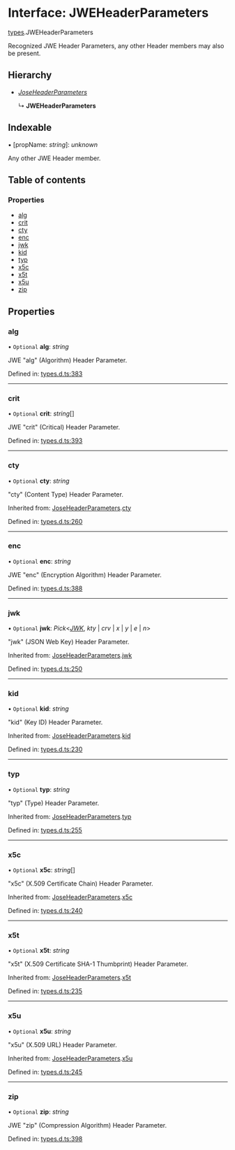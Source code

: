 # Interface: JWEHeaderParameters

[types](../modules/types.md).JWEHeaderParameters

Recognized JWE Header Parameters, any other Header members
may also be present.

## Hierarchy

* [*JoseHeaderParameters*](types.joseheaderparameters.md)

  ↳ **JWEHeaderParameters**

## Indexable

▪ [propName: *string*]: *unknown*

Any other JWE Header member.

## Table of contents

### Properties

- [alg](types.jweheaderparameters.md#alg)
- [crit](types.jweheaderparameters.md#crit)
- [cty](types.jweheaderparameters.md#cty)
- [enc](types.jweheaderparameters.md#enc)
- [jwk](types.jweheaderparameters.md#jwk)
- [kid](types.jweheaderparameters.md#kid)
- [typ](types.jweheaderparameters.md#typ)
- [x5c](types.jweheaderparameters.md#x5c)
- [x5t](types.jweheaderparameters.md#x5t)
- [x5u](types.jweheaderparameters.md#x5u)
- [zip](types.jweheaderparameters.md#zip)

## Properties

### alg

• `Optional` **alg**: *string*

JWE "alg" (Algorithm) Header Parameter.

Defined in: [types.d.ts:383](https://github.com/panva/jose/blob/main/src/types.d.ts#L383)

___

### crit

• `Optional` **crit**: *string*[]

JWE "crit" (Critical) Header Parameter.

Defined in: [types.d.ts:393](https://github.com/panva/jose/blob/main/src/types.d.ts#L393)

___

### cty

• `Optional` **cty**: *string*

"cty" (Content Type) Header Parameter.

Inherited from: [JoseHeaderParameters](types.joseheaderparameters.md).[cty](types.joseheaderparameters.md#cty)

Defined in: [types.d.ts:260](https://github.com/panva/jose/blob/main/src/types.d.ts#L260)

___

### enc

• `Optional` **enc**: *string*

JWE "enc" (Encryption Algorithm) Header Parameter.

Defined in: [types.d.ts:388](https://github.com/panva/jose/blob/main/src/types.d.ts#L388)

___

### jwk

• `Optional` **jwk**: *Pick*<[*JWK*](types.jwk.md), *kty* \| *crv* \| *x* \| *y* \| *e* \| *n*\>

"jwk" (JSON Web Key) Header Parameter.

Inherited from: [JoseHeaderParameters](types.joseheaderparameters.md).[jwk](types.joseheaderparameters.md#jwk)

Defined in: [types.d.ts:250](https://github.com/panva/jose/blob/main/src/types.d.ts#L250)

___

### kid

• `Optional` **kid**: *string*

"kid" (Key ID) Header Parameter.

Inherited from: [JoseHeaderParameters](types.joseheaderparameters.md).[kid](types.joseheaderparameters.md#kid)

Defined in: [types.d.ts:230](https://github.com/panva/jose/blob/main/src/types.d.ts#L230)

___

### typ

• `Optional` **typ**: *string*

"typ" (Type) Header Parameter.

Inherited from: [JoseHeaderParameters](types.joseheaderparameters.md).[typ](types.joseheaderparameters.md#typ)

Defined in: [types.d.ts:255](https://github.com/panva/jose/blob/main/src/types.d.ts#L255)

___

### x5c

• `Optional` **x5c**: *string*[]

"x5c" (X.509 Certificate Chain) Header Parameter.

Inherited from: [JoseHeaderParameters](types.joseheaderparameters.md).[x5c](types.joseheaderparameters.md#x5c)

Defined in: [types.d.ts:240](https://github.com/panva/jose/blob/main/src/types.d.ts#L240)

___

### x5t

• `Optional` **x5t**: *string*

"x5t" (X.509 Certificate SHA-1 Thumbprint) Header Parameter.

Inherited from: [JoseHeaderParameters](types.joseheaderparameters.md).[x5t](types.joseheaderparameters.md#x5t)

Defined in: [types.d.ts:235](https://github.com/panva/jose/blob/main/src/types.d.ts#L235)

___

### x5u

• `Optional` **x5u**: *string*

"x5u" (X.509 URL) Header Parameter.

Inherited from: [JoseHeaderParameters](types.joseheaderparameters.md).[x5u](types.joseheaderparameters.md#x5u)

Defined in: [types.d.ts:245](https://github.com/panva/jose/blob/main/src/types.d.ts#L245)

___

### zip

• `Optional` **zip**: *string*

JWE "zip" (Compression Algorithm) Header Parameter.

Defined in: [types.d.ts:398](https://github.com/panva/jose/blob/main/src/types.d.ts#L398)
